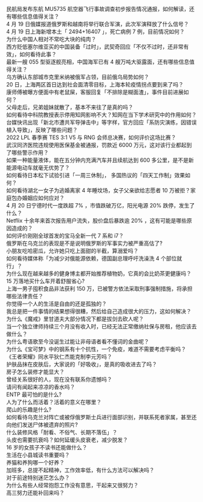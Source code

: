 民航局发布东航 MU5735 航空器飞行事故调查初步报告情况通报，如何解读，还有哪些信息值得关注？  
4 月 19 日俄媒报道俄罗斯和越南将举行联合军演，此次军演释放了什么信号？  
4 月 19 日上海新增本土「 2494+16407 」，死亡病例 7 例，目前情况如何？  
为什么中国人相对不常吃大块的纯肉？  
西方贬低塞尔维亚买的中国装备「过时」，武契奇回应「不仅不过时，还非常有效」，如何看待此事？  
最新一艘 055 型驱逐舰亮相，中国海军已有 4 艘万吨大驱露面，还有哪些信息值得关注？  
乌方确认东部城市克里米纳被俄军占领，目前俄乌局势如何？  
20 日，上海两区首日达到社会面清零目标，上海本轮疫情拐点要到来了吗？  
康师傅被曝方便面中有老鼠屎，客服回复「不排除是糊面渣」，事件目前进展如何？  
父母走后，兄弟姐妹就散了，基本不来往了是真的吗？  
如何看待中科院教授表示停用知网影响不大？知网在当下学术研究中的作用如何？  
台媒快讯出现「新北市遭共军导弹击中」等字样，官方回应「系防灾演练，因错误植入导致」，反映了哪些问题？  
2022 LPL 春季赛 TES 3:1 V5 与 RNG 会师总决赛，如何评价这场比赛？  
武汉同济医院违规使用医保基金被通报，罚款近 6000 万元，这对该行业都起到了哪些警示作用？  
如果一种能量液体，能在五分钟内充满汽车并且续航达到 600 多公里，是不是新能源电动车就毫无优势了？  
如何看待日本松下试验引进「一周三休制」， 多国热议的「四天工作制」效果如何？  
如何看待湖北一女子为逃婚离家 4 年睡坟场，女子父亲欲给志愿者 10 万被拒？家庭包办婚姻应如何应对？  
4 月 20 日宁德时代一度跌超 7% ，市值跌破万亿，阳光电源 20% 跌停，发生了什么？  
Netflix 十余年来首次报告用户流失，股价盘后暴跌逾 20% ，这有可能是哪些原因造成的？  
如何评价刚刚全球首发的宝马全新一代 7 系和 i7？  
俄罗斯在乌克兰的表现是不是说明俄罗斯的军事实力被严重高估了?  
小朋友吃哈密瓜，允许她只吃上面甜的半截，算溺爱吗？  
如何看待媒体称「为减少对俄能源依赖，德国副总理呼吁洗澡洗 4 个部位就行」？  
为什么现在越来越多的健身博主都开始推荐植物奶，它真的会比奶茶更健康吗？  
15 万落地买什么车开着舒服省心?  
上海一男子囤积食品非法获利 150 万，已被警方依法采取刑事强制措施，将承担哪些法律责任？  
你觉得一个人的生活是自由的还是孤独的？  
我总是把一件事情的结果想得很糟，然后给自己造成很大的压力，这如何解决？  
为什么《魔戒》里甘道夫大部分情况下都是拔剑去砍人呢？  
当一个独立律师持续三个月没有收入时，已经无法正常缴纳社保与房租，他应该去做什么？  
为什么粤语歌至今没诞生过能让非母语者看不懂词的金曲呢？  
为什么《宝可梦》中的钢系有十个抗性，一个免疫，难道不需要考虑平衡吗？  
《王者荣耀》同水平狄仁杰能克制李元芳吗？  
护肤品抹在皮肤后，大家说的「好吸收」，是真的吸收进去了吗？  
房子怎么装修才能显大？  
曾经关系很好的人，现在没有联系你遗憾吗？  
请问有闻起来凉凉的香水吗？  
ENTP 最可怕的是什么?  
人为了什么而活着？活着的意义在哪里？  
爬山的乐趣是什么?  
如何看待乌克兰对阵亡或被俘俄罗斯士兵进行面部识别，并联系死者家属，甚至还向他们发送尸体被遗弃的照片?  
什么装修风格「耐看、不俗气、长期不落伍」？  
头皮也需要抗衰吗？如何延缓头皮衰老，减少脱发？  
16 岁的女孩子不读书还能做什么？  
生活在小县城读书重要吗？  
养猫和养狗哪一个好养？  
加班多，总提不起精神，工作效率低，有什么方法可以解决吗？  
对于前途特别迷茫怎么办？  
为什么有些人经常抱怨工作没有意思，干起来又很努力？  
高三努力还能补回来吗？  
